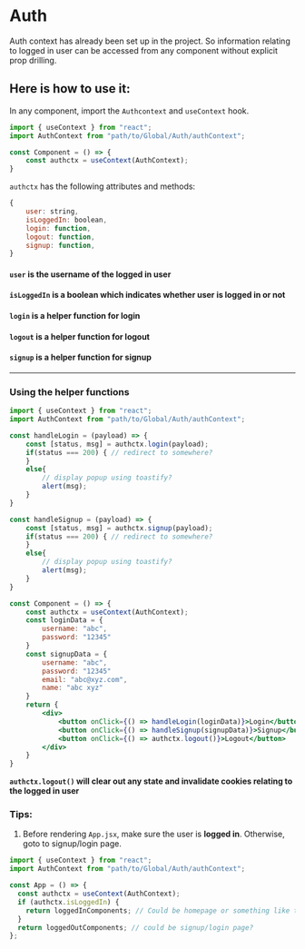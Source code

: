 # Auth

Auth context has already been set up in the project. So information relating to logged in user
can be accessed from any component without explicit prop drilling.

## Here is how to use it:

In any component, import the `Authcontext` and `useContext` hook.

```jsx
import { useContext } from "react";
import AuthContext from "path/to/Global/Auth/authContext";

const Component = () => {
    const authctx = useContext(AuthContext);
}
```

`authctx` has the following attributes and methods:

```js
{
    user: string,
    isLoggedIn: boolean,
    login: function,
    logout: function,
    signup: function,
}
```

#### `user` is the username of the logged in user
#### `isLoggedIn` is a boolean which indicates whether user is logged in or not
#### `login` is a helper function for login
#### `logout` is a helper function for logout
#### `signup` is a helper function for signup

---
### Using the helper functions

```jsx
import { useContext } from "react";
import AuthContext from "path/to/Global/Auth/authContext";

const handleLogin = (payload) => {
    const [status, msg] = authctx.login(payload);
    if(status === 200) { // redirect to somewhere?
    }
    else{
        // display popup using toastify?
        alert(msg);
    }
}

const handleSignup = (payload) => {
    const [status, msg] = authctx.signup(payload);
    if(status === 200) { // redirect to somewhere?
    }
    else{
        // display popup using toastify?
        alert(msg);
    }
}

const Component = () => {
    const authctx = useContext(AuthContext);
    const loginData = {
        username: "abc",
        password: "12345"
    }
    const signupData = {
        username: "abc",
        password: "12345"
        email: "abc@xyz.com",
        name: "abc xyz"
    }
    return {
        <div>
            <button onClick={() => handleLogin(loginData)}>Login</button>
            <button onClick={() => handleSignup(signupData)}>Signup</button>
            <button onClick={() => authctx.logout()}>Logout</button>
        </div>
    }
}
```

**`authctx.logout()` will clear out any state and invalidate cookies relating to the logged in user**

### Tips:

1. Before rendering `App.jsx`, make sure the user is **logged in**. Otherwise, goto to signup/login page.

```jsx
import { useContext } from "react";
import AuthContext from "path/to/Global/Auth/authContext";

const App = () => {
  const authctx = useContext(AuthContext);
  if (authctx.isLoggedIn) {
    return loggedInComponents; // Could be homepage or something like that?
  }
  return loggedOutComponents; // could be signup/login page?
};
```